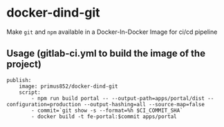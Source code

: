 # docker-dind-git
Make `git` and `npm` available in a Docker-In-Docker Image for ci/cd pipeline

## Usage (gitlab-ci.yml to build the image of the project)
```
publish:
    image: primus852/docker-dind-git
    script:
        - npm run build portal -- --output-path=apps/portal/dist --configuration=production --output-hashing=all --source-map=false
        - commit=`git show -s --format=%h $CI_COMMIT_SHA`
        - docker build -t fe-portal:$commit apps/portal
```
